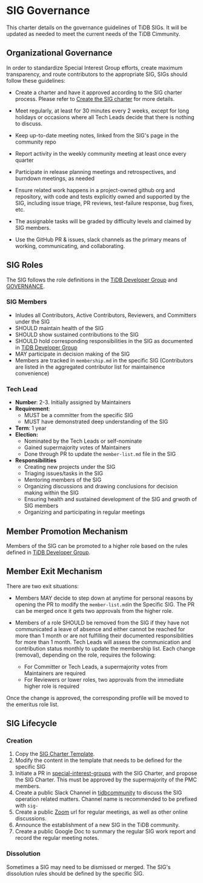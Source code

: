# SIG Governance

This charter details on the governance guidelines of TiDB SIGs. It will be updated as needed to meet the current needs of the TiDB Cimmunity.

## Organizational Governance

In order to standardize Special Interest Group efforts, create maximum transparency, and route contributors to the appropriate SIG, SIGs should follow these guidelines:

- Create a charter and have it approved according to the SIG charter process. Please refer to [Create the SIG charter](#create-the-sig-charter) for more details.

- Meet regularly, at least for 30 minutes every 2 weeks, except for long holidays or occasions where all Tech Leads decide that there is nothing to discuss.
- Keep up-to-date meeting notes, linked from the SIG's page in the community repo
- Report activity in the weekly community meeting at least once every quarter
- Participate in release planning meetings and retrospectives, and burndown meetings, as needed
- Ensure related work happens in a project-owned github org and repository, with code and tests explicitly owned and supported by the SIG, including issue triage, PR reviews, test-failure response, bug  fixes, etc.
- The assignable tasks will be graded by difficulty levels and claimed by SIG members.
- Use the GitHub PR & issues, slack channels as the primary means of working, communicating, and collaborating.

## SIG Roles

The SIG follows the role definitions in the [TiDB Developer Group](/architecture/README.md#tidb-developer-group) and [GOVERNANCE](/GOVERNANCE.md).

### SIG Members

- Inludes all Contributors, Active Contributors, Reviewers, and Committers under the SIG
- SHOULD maintain health of the SIG
- SHOULD show sustained contributions to the SIG
- SHOULD hold corresponding responsibilities in the SIG as documented in [TiDB Developer Group](/architecture/README.md#tidb-developer-group)
- MAY participate in decision making of the SIG
- Members are tracked in `membership.md` in the specific SIG (Contributors are listed in the aggregated contributor list for maintainence convenience)

### Tech Lead

  - **Number**: 2-3. Initially assigned by Maintainers
  - **Requirement**:
    - MUST be a committer from the specific SIG
    - MUST have demonstrated deep understanding of the SIG
  - **Term**: 1 year
  - **Election:**
      - Nominated by the Tech Leads or self-nominate
      - Gained supermajority votes of Maintainers
      - Done through PR to update the `member-list.md` file in the SIG
- **Responsibilities**
    - Creating new projects under the SIG
    - Triaging issues/tasks in the SIG
    - Mentoring members of the SIG
    - Organizing discussions and drawing conclusions for decision making within the SIG
    - Ensuring health and sustained development of the SIG and grwoth of SIG members
    - Organizing and participating in regular meetings

## Member Promotion Mechanism

Members of the SIG can be promoted to a higher role based on the rules defined in [TiDB Developer Group](/architecture/README.md#tidb-developer-group). 

## Member Exit Mechanism

There are two exit situations:

- Members MAY decide to step down at anytime for personal reasons by opening the PR to modify the `member-list.md`in the Specific SIG. The PR can be merged once it gets two approvals from the higher role.

- Members of a role SHOULD be removed from the SIG if they have not communicated a leave of absence and either cannot be reached for more than 1 month or are not fulfilling their documented responsibilities for more than 1 month. Tech Leads will assess the communication and contribution status monthly to update the membership list. Each change (removal), depending on the role, requires the following:

    - For Committer or Tech Leads, a supermajority votes from Maintainers are required
    - For Reviewers or lower roles, two approvals from the immediate higher role is required

Once the change is approved, the corresponding profile will be moved to the emeritus role list.

## SIG Lifecycle

### Creation

1. Copy the [SIG Charter Template](SIG-CHARTER-TEMPLATE.md).
2. Modify the content in the template that needs to be defined for the specific SIG
3. Initiate a PR in [special-interest-groups](/special-interest-groups) with the SIG Charter, and propose the SIG Charter. This must be approved by the supermajority of the PMC members.
4. Create a public Slack Channel in [tidbcommunity](https://pingcap.com/tidbslack/) to discuss the SIG operation related matters. Channel name is recommended to be prefixed with `sig-`
5. Create a public [Zoom](https://zoom.com/) url for regular meetings, as well as other online discussions.
6. Announce the establishment of a new SIG in the TiDB community.
7. Create a public Google Doc to summary the regular SIG work report and record the regular meeting notes.

### Dissolution

Sometimes a SIG may need to be dismissed or merged. The SIG's dissolution rules should be defined by the specific SIG.
